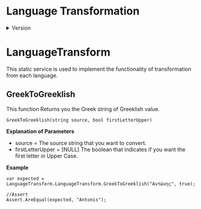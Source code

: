 # Language Transformation

<details>
    <summary>Version</summary>

    
# [1.0.1] - 20/03/2024

**Features** 

* Change name of functions.
 
# [1.0.0] - 13/03/2024

**Features**

* Add functionality to Transform Greeklish to Greek. 

</details>

# LanguageTransform

This static service is used to implement the functionality of transformation from each language.

## GreekToGreeklish
This function Returns you the Greek string of Greeklish value.

```
GreekToGreeklish(string source, bool firstLetterUpper)
```

**Explanation of Parameters**

- source = The source string that you want to convert.
- firstLetterUpper = [NULL] The boolean that indicates if you want the first letter in Upper Case.

**Example**

```
var expected = LanguageTransform.LanguageTransform.GreekToGreeklish("Αντώνης", true);

//Assert
Assert.AreEqual(expected, "Antonis");
```
